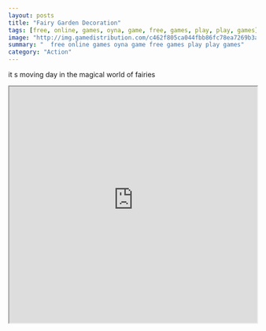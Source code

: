 ```yaml
---
layout: posts
title: "Fairy Garden Decoration"
tags: [free, online, games, oyna, game, free, games, play, play, games]
image: "http://img.gamedistribution.com/c462f805ca044fbb86fc78ea7269b3a5.jpg"
summary: "  free online games oyna game free games play play games"
category: "Action"
---
```


it s moving day in the magical world of fairies

<iframe width="100%" height="480px;" src="http://flash.gamedistribution.com?game=c462f805ca044fbb86fc78ea7269b3a5"></iframe>